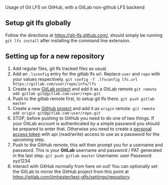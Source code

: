 Usage of Git LFS on GitHub, with a GitLab non-github LFS backend

## Setup git lfs globally

Follow the directions at https://git-lfs.github.com/, should simply be running
`git lfs install` after installing the command line extension.

## Setting up for a new repository

1. Add regular files, git lfs tracked files as usual.
2. Add an `.lsconfig` entry for the gitlab lfs url. Replace `user` and `repo` with your values respectively.
   `git config -f .lfsconfig lfs.url https://gitlab.com/user/repo/info/lfs`
3. Create a new [GitLab project](https://gitlab.com/projects/new) and add it as a GitLab remote
   `git remote add gitlab git@gitlab.com:user/repo.git`
4. Push to the gitlab remote first, to setup git lfs there.
   `git push gitlab master`
5. Create a new [GitHub project](https://github.com/new) and add it as `origin` remote.
   `git remote add origin git@gitlab.com:user/repo.git`
6. STOP, before pushing to GitHub you need to do one of two things. If your
   GitLab account is authenticated by a simple password you should be prepared
   to enter that. Otherwise you need to create a [personal access
   token](https://gitlab.com/profile/personal_access_tokens) with api
   (read/write) access to use as a password for the upcoming step.
7. Push to the GitHub remote, this will then prompt you for a username and password. This is your **GitLab** username and password / PAT generated in the last step.
   `git push gitlab master`
   Username: user
   Password: xyz1234
8. Interact with GitHub normally from here on out! You can optionally set the
   GitLab to mirror the GitHub project from this point at
   https://gitlab.com/jimhester/test-glfs/settings/repository.
